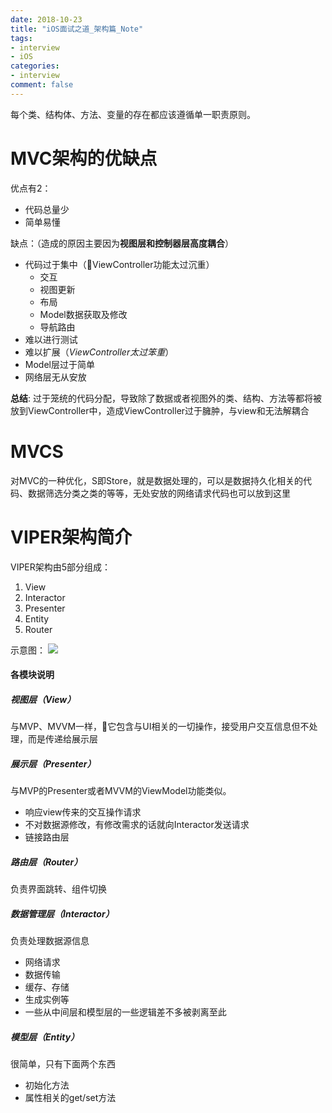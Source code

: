 ```yaml
---
date: 2018-10-23
title: "iOS面试之道_架构篇_Note"
tags:
- interview
- iOS
categories:
- interview
comment: false
---
```

每个类、结构体、方法、变量的存在都应该遵循单一职责原则。

# MVC架构的优缺点
优点有2：
- 代码总量少
- 简单易懂

缺点：（造成的原因主要因为**视图层和控制器层高度耦合**）
- 代码过于集中（ViewController功能太过沉重）
   - 交互
   - 视图更新
   - 布局
   - Model数据获取及修改
   - 导航路由
- 难以进行测试
- 难以扩展（*ViewController太过笨重*）
- Model层过于简单
- 网络层无从安放

**总结**: 过于笼统的代码分配，导致除了数据或者视图外的类、结构、方法等都将被放到ViewController中，造成ViewController过于臃肿，与view和无法解耦合

# MVCS
对MVC的一种优化，S即Store，就是数据处理的，可以是数据持久化相关的代码、数据筛选分类之类的等等，无处安放的网络请求代码也可以放到这里

# VIPER架构简介
VIPER架构由5部分组成：
1. View
2. Interactor
3. Presenter
4. Entity
5. Router

示意图：
![](baseURL/image/VIPER.jpeg)

#### 各模块说明
##### 视图层（View）
与MVP、MVVM一样，它包含与UI相关的一切操作，接受用户交互信息但不处理，而是传递给展示层

##### 展示层（Presenter）
与MVP的Presenter或者MVVM的ViewModel功能类似。

- 响应view传来的交互操作请求
- 不对数据源修改，有修改需求的话就向Interactor发送请求
- 链接路由层

##### 路由层（Router）
负责界面跳转、组件切换
##### 数据管理层（Interactor）
负责处理数据源信息
- 网络请求
- 数据传输
- 缓存、存储
- 生成实例等
- 一些从中间层和模型层的一些逻辑差不多被剥离至此
##### 模型层（Entity）
很简单，只有下面两个东西
- 初始化方法
- 属性相关的get/set方法

